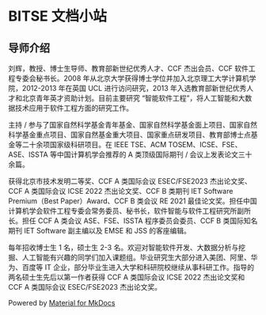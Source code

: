 # BITSE 文档小站

## 导师介绍

刘辉，教授、博士生导师、教育部新世纪优秀人才、CCF 杰出会员、CCF 软件工程专委会秘书长。2008 年从北京大学获得博士学位并加入北京理工大学计算机学院，2012-2013 年在英国 UCL 进行访问研究，2013 年入选教育部新世纪优秀人才和北京青年英才资助计划。目前主要研究 “智能软件工程”，将人工智能和大数据技术应用于软件工程方面的研究工作。

主持 / 参与了国家自然科学基金青年基金、国家自然科学基金面上项目、国家自然科学基金重点项目、国家自然基金重大项目、国家重点研发项目、教育部博士点基金等二十余项国家级科研项目。在 IEEE TSE、ACM TOSEM、ICSE、FSE、ASE、ISSTA 等中国计算机学会推荐的 A 类顶级国际期刊 / 会议上发表论文三十余篇。

获得北京市技术发明二等奖、CCF A 类国际会议 ESEC/FSE2023 杰出论文奖、CCF A 类国际会议 ICSE 2022 杰出论文奖、CCF B 类期刊 IET Software Premium（Best Paper）Award、CCF B 类会议 RE 2021 最佳论文奖。担任中国计算机学会软件工程专委会常务委员、秘书长，软件智能与软件工程研究所副所长。担任 CCF A 类会议 ASE、FSE、ISSTA 程序委员会委员、CCF B 类国际知名期刊 IET Software 副主编以及 EMSE 和 JSS 的客座编辑。

每年招收博士生 1 名，硕士生 2-3 名。欢迎对智能软件开发、大数据分析与挖掘、人工智能有兴趣的同学们加入课题组。毕业研究生大部分进入美团、阿里、华为、百度等 IT 企业，部分毕业生进入大学和科研院校继续从事科研工作。指导的两名硕士生先后以第一作者获得 CCF A 类国际会议 ICSE 2022 杰出论文奖和 CCF A 类国际会议 ESEC/FSE2023 杰出论文奖。

Powered by [Material for MkDocs](https://squidfunk.github.io/mkdocs-material/)
